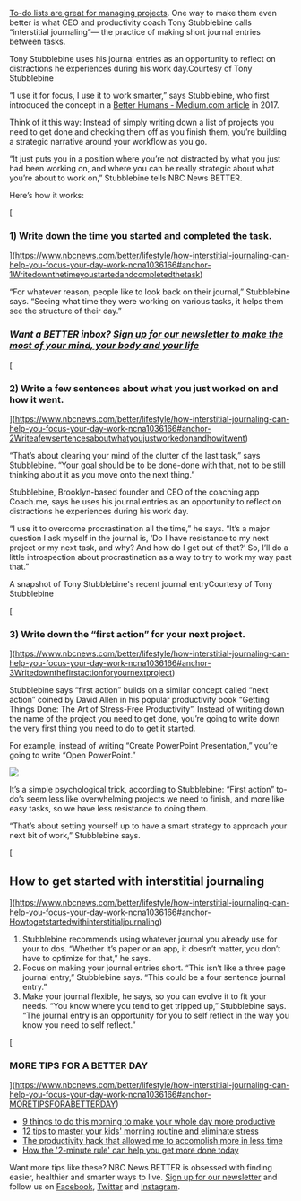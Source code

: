 [To-do lists are great for managing projects](https://www.nbcnews.com/better/careers/do-lists-don-t-work-use-might-do-list-work-n744831). One way to make them even better is what CEO and productivity coach Tony Stubblebine calls “interstitial journaling”— the practice of making short journal entries between tasks.

Tony Stubblebine uses his journal entries as an opportunity to reflect on distractions he experiences during his work day.Courtesy of Tony Stubblebine

“I use it for focus, I use it to work smarter,” says Stubblebine, who first introduced the concept in a [Better Humans - Medium.com article](https://medium.com/better-humans/replace-your-to-do-list-with-interstitial-journaling-to-increase-productivity-4e43109d15ef) in 2017.

Think of it this way: Instead of simply writing down a list of projects you need to get done and checking them off as you finish them, you’re building a strategic narrative around your workflow as you go.

“It just puts you in a position where you’re not distracted by what you just had been working on, and where you can be really strategic about what you’re about to work on,” Stubblebine tells NBC News BETTER.

Here’s how it works:

[

### 1) Write down the time you started and completed the task.

](https://www.nbcnews.com/better/lifestyle/how-interstitial-journaling-can-help-you-focus-your-day-work-ncna1036166#anchor-1Writedownthetimeyoustartedandcompletedthetask)

“For whatever reason, people like to look back on their journal,” Stubblebine says. “Seeing what time they were working on various tasks, it helps them see the structure of their day.”

### _Want a BETTER inbox? [Sign up for our newsletter to make the most of your mind, your body and your life](https://secure.nbcnews.com/optin/better/newsletter?icid=ed_npd_nn_nn_bt-win_181016&icid=related)_

[

### 2) Write a few sentences about what you just worked on and how it went.

](https://www.nbcnews.com/better/lifestyle/how-interstitial-journaling-can-help-you-focus-your-day-work-ncna1036166#anchor-2Writeafewsentencesaboutwhatyoujustworkedonandhowitwent)

“That’s about clearing your mind of the clutter of the last task,” says Stubblebine. “Your goal should be to be done-done with that, not to be still thinking about it as you move onto the next thing.”

Stubblebine, Brooklyn-based founder and CEO of the coaching app Coach.me, says he uses his journal entries as an opportunity to reflect on distractions he experiences during his work day.

“I use it to overcome procrastination all the time,” he says. “It’s a major question I ask myself in the journal is, ‘Do I have resistance to my next project or my next task, and why? And how do I get out of that?’ So, I’ll do a little introspection about procrastination as a way to try to work my way past that.”

A snapshot of Tony Stubblebine's recent journal entryCourtesy of Tony Stubblebine

[

### 3) Write down the “first action” for your next project.

](https://www.nbcnews.com/better/lifestyle/how-interstitial-journaling-can-help-you-focus-your-day-work-ncna1036166#anchor-3Writedownthefirstactionforyournextproject)

Stubblebine says “first action” builds on a similar concept called “next action” coined by David Allen in his popular productivity book “Getting Things Done: The Art of Stress-Free Productivity”. Instead of writing down the name of the project you need to get done, you’re going to write down the very first thing you need to do to get it started.

For example, instead of writing “Create PowerPoint Presentation,” you’re going to write “Open PowerPoint.”

[![](https://media-cldnry.s-nbcnews.com/image/upload/t_focal-760x428,f_auto,q_auto:best/MSNBC/Components/Video/201907/d_better_inv_GuillebeauSideHustle_190723.jpg)](https://www.nbcnews.com/better/video/side-hustle-jobs-and-how-to-make-money-on-the-side-tips-to-start-a-side-job-64357957522)

It’s a simple psychological trick, according to Stubblebine: “First action” to-do’s seem less like overwhelming projects we need to finish, and more like easy tasks, so we have less resistance to doing them.

“That’s about setting yourself up to have a smart strategy to approach your next bit of work,” Stubblebine says.

[

## How to get started with interstitial journaling

](https://www.nbcnews.com/better/lifestyle/how-interstitial-journaling-can-help-you-focus-your-day-work-ncna1036166#anchor-Howtogetstartedwithinterstitialjournaling)

1.  Stubblebine recommends using whatever journal you already use for your to dos. “Whether it’s paper or an app, it doesn’t matter, you don’t have to optimize for that,” he says.
2.  Focus on making your journal entries short. “This isn’t like a three page journal entry,” Stubblebine says. “This could be a four sentence journal entry.”
3.  Make your journal flexible, he says, so you can evolve it to fit your needs. “You know where you tend to get tripped up,” Stubblebine says. “The journal entry is an opportunity for you to self reflect in the way you know you need to self reflect.”

[

### MORE TIPS FOR A BETTER DAY

](https://www.nbcnews.com/better/lifestyle/how-interstitial-journaling-can-help-you-focus-your-day-work-ncna1036166#anchor-MORETIPSFORABETTERDAY)

-   [9 things to do this morning to make your whole day more productive](https://www.nbcnews.com/better/pop-culture/9-things-do-morning-make-your-whole-day-more-productive-ncna772446)
-   [12 tips to master your kids' morning routine and eliminate stress](https://www.nbcnews.com/better/pop-culture/12-tips-master-your-kids-morning-routine-eliminate-stress-ncna903106)
-   [The productivity hack that allowed me to accomplish more in less time](https://www.nbcnews.com/better/health/productivity-hack-allowed-me-accomplish-more-less-time-ncna899316)
-   [How the '2-minute rule' can help you get more done today](https://www.nbcnews.com/better/lifestyle/how-one-man-uses-2-minute-rule-get-more-done-ncna1000651)

Want more tips like these? NBC News BETTER is obsessed with finding easier, healthier and smarter ways to live. [Sign up for our newsletter](https://secure.nbcnews.com/optin/better/newsletter) and follow us on [Facebook](https://www.facebook.com/NBCNewsBetter/), [Twitter](https://twitter.com/NBCNewsBETTER) and [Instagram](https://www.instagram.com/nbcnewsbetter/).